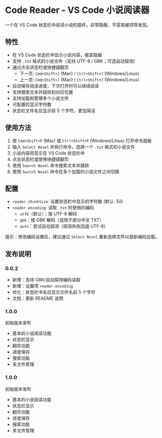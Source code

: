 # Code Reader - VS Code 小说阅读器

一个在 VS Code 状态栏中阅读小说的插件，非常隐蔽，不容易被领导发现。

## 特性

- 在 VS Code 状态栏中显示小说内容，极其隐蔽
- 支持 `.txt` 格式的小说文件（支持 UTF-8 / GBK；可选自动探测）
- 通过点击状态栏或快捷键翻页
  - 下一页: `Cmd+Shift+]` (Mac) / `Ctrl+Shift+]` (Windows/Linux)
  - 上一页: `Cmd+Shift+[` (Mac) / `Ctrl+Shift+[` (Windows/Linux)
- 自动保存阅读进度，下次打开时可以继续阅读
- 支持搜索文本并跳转到对应位置
- 支持加载和管理多个小说文件
- 可配置的显示字符数
- 状态栏文件名仅显示前 5 个字符，更加简洁

## 使用方法

1. 按 `Cmd+Shift+P` (Mac) 或 `Ctrl+Shift+P` (Windows/Linux) 打开命令面板
2. 输入 `Select Novel` 并执行命令，选择一个 `.txt` 格式的小说文件
3. 小说内容将显示在 VS Code 状态栏中
4. 点击状态栏或使用快捷键翻页
5. 使用 `Search Novel` 命令搜索文本并跳转
6. 使用 `Switch Novel` 命令在多个加载的小说文件之间切换

## 配置

- `reader.chunkSize`: 设置状态栏中显示的字符数 (默认: 50)
- `reader.encoding`: 读取 `.txt` 时使用的编码
  - `utf8`（默认）：按 UTF-8 解码
  - `gbk`：按 GBK 解码（适用于部分中文 TXT）
  - `auto`：尝试自动探测（探测失败回退 UTF-8）

提示：修改编码设置后，建议通过 `Select Novel` 重新选择文件以按新编码加载。

## 发布说明

### 0.0.2
- 新增：支持 GBK/自动探测编码读取
- 新增：设置项 `reader.encoding`
- 优化：状态栏书名仅显示文件名前 5 个字符
- 文档：更新 README 说明

### 1.0.0

初始版本发布

- 基本的小说阅读功能
- 状态栏显示
- 翻页功能
- 进度保存
- 搜索功能
- 多文件管理

### 1.0.0

初始版本发布

- 基本的小说阅读功能
- 状态栏显示
- 翻页功能
- 进度保存
- 搜索功能
- 多文件管理
